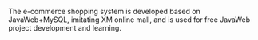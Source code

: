 The e-commerce shopping system is developed based on JavaWeb+MySQL, imitating XM online mall, and is used for free JavaWeb project development and learning.
